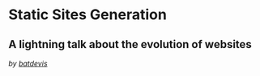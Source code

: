 # Static Sites Generation

## A lightning talk about the evolution of websites


*by [batdevis](http://github.com/batdevis)*
